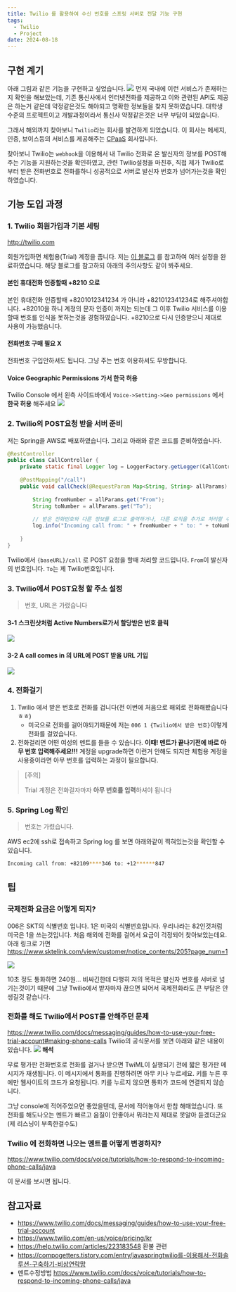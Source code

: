 ```yaml
---
title: Twilio 를 활용하여 수신 번호를 스프링 서버로 전달 기능 구현
tags:
  - Twilio
  - Project
date: 2024-08-18
---
```

## 구현 계기
아래 그림과 같은 기능을 구현하고 싶었습니다.
![](../../images/twilio01.png)
먼저 국내에 이런 서비스가 존재하는지 확인을 해보았는데, 기존 통신사에서 인터넷전화를 제공하고 이와 관련된 API도 제공은 하는거 같은데 약정같은것도 해야되고 명확한 정보들을 찾지 못하였습니다. 대학생 수준의 프로젝트이고 개발과정이라서 통신사 약정같은것은 너무 부담이 되었습니다.

그래서 해외까지 찾아보니 `Twilio`라는 회사를 발견하게 되었습니다. 이 회사는 메세지, 인증, 보이스등의 서비스를 제공해주는 [CPaaS](https://www.forbes.com/advisor/business/software/what-is-cpaas/) 회사입니다.

찾아보니 Twilio는 `webhook`을 이용해서 내 Twilio 전화로 온 발신자의 정보를 POST해주는 기능을 지원하는것을 확인하였고, 관련 Twilio설정을 마친후, 직접 제가 Twilio로 부터 받은 전화번호로 전화를하니 성공적으로 서버로 발신자 번호가 넘어가는것을 확인하였습니다.
## 기능 도입 과정
### 1. Twilio 회원가입과 기본 세팅
http://twilio.com 

회원가입하면 체험용(Trial) 계정을 줍니다. 저는 [이 블로그](https://compogetters.tistory.com/entry/javaspringtwilio를-이용해서-전화솔루션-구축하기-비상연락망) 를 참고하여 여러 설정을 완료하였습니다. 해당 블로그를 참고하되 아래의 주의사항도 같이 봐주세요.
#### 본인 휴대전화 인증할때 +8210 으로
본인 휴대전화 인증할때 +8201012341234 가 아니라 +821012341234로 해주셔야합니다. +82010을 하니 계정의 문자 인증이 까지는 되는데 그 이후 Twilio 서비스를 이용할때 번호를 인식을 못하는것을 경험하였습니다. +8210으로 다시 인증받으니 제대로 사용이 가능했습니다.

#### 전화번호 구매 필요 X

전화번호 구입안하셔도 됩니다. 그냥 주는 번호 이용하셔도 무방합니다.
#### Voice Geographic Permissions 가서 한국 허용
Twilio Console 에서 왼측 사이드바에서 `Voice->Setting->Geo permissions` 에서 **한국 허용** 해주세요
![](../../images/twilio02.png)


### 2. Twilio의 POST요청 받을 서버 준비
저는 Spring을 AWS로 배포하였습니다. 그리고 아래와 같은 코드를 준비하였습니다.
```java
@RestController  
public class CallController {  
    private static final Logger log = LoggerFactory.getLogger(CallController.class);  
  
    @PostMapping("/call")  
    public void callCheck(@RequestParam Map<String, String> allParams) {  
  
        String fromNumber = allParams.get("From");  
        String toNumber = allParams.get("To");  
  
        // 받은 전화번호와 다른 정보를 로그로 출력하거나, 다른 로직을 추가로 처리할 수 있습니다.  
        log.info("Incoming call from: " + fromNumber + " to: " + toNumber);  
  
    }  
}
```
Twilio에서 `{baseURL}/call` 로 POST 요청을 할때 처리할 코드입니다. `From`이 발신자의 번호입니다. `To`는 제 Twilio번호입니다.
### 3. Twilio에서 POST요청 할 주소 설정
>번호, URL은 가렸습니다

#### 3-1 스크린샷처럼 Active Numbers로가서 할당받은 번호 클릭

![](../../images/twilio03.png)

#### 3-2 A call comes in 의 URL에 POST 받을 URL 기입

![](../../images/twilio04.png)


### 4. 전화걸기
1. Twilio 에서 받은 번호로 전화를 겁니다(전 이번에 처음으로 해외로 전화해봤습니다 ㅎㅎ) 
	- 미국으로 전화를 걸어야되기때문에 저는 `006 1 {Twilio에서 받은 번호}`이렇게 전화를 걸었습니다.
2. 전화걸리면 어떤 여성의 멘트를 들을 수 있습니다. **이때! 멘트가 끝나기전에 바로 아무 번호 입력해주세요!!!** 
계정을 upgrade하면 이런거 안해도 되지만 체험용 계정을 사용중이라면 아무 번호를 입력하는 과정이 필요합니다.

> [주의]
> 
> Trial 계정은 전화걸자마자 **아무 번호를 입력**하셔야 됩니다

### 5. Spring Log 확인
> 번호는 가렸습니다.

AWS ec2에 ssh로 접속하고 Spring log 를 보면 아래와같이 찍혀있는것을 확인할 수 있습니다.

```bash
Incoming call from: +82109****346 to: +12******847
```
## 팁

### 국제전화 요금은 어떻게 되지?
006은 SKT의 식별번호 입니다. 1은 미국의 식별번호입니다. 우리나라는 82인것처럼 미국은 1을 쓰는것입니다. 처음 해외에 전화를 걸어서 요금이 걱정되어 찾아보았는데요. 아래 링크로 가면
https://www.sktelink.com/view/customer/notice_contents/205?page_num=1

![](../../images/twilio05.png)

10초 정도 통화하면 240원... 비싸긴한데 다행히 저의 목적은 발신자 번호를 서버로 넘기는것이기 때문에 그냥 Twilio에서 받자마자 끊으면 되어서 국제전화라도 큰 부담은 안 생길것 같습니다.
### 전화를 해도 Twilio에서 POST를 안해주던 문제

https://www.twilio.com/docs/messaging/guides/how-to-use-your-free-trial-account#making-phone-calls Twilio의 공식문서를 보면 아래와 같은 내용이 있습니다.
![](../../images/twilio06.png)
**해석**

무료 평가판 전화번호로 전화를 걸거나 받으면 TwiML이 실행되기 전에 짧은 평가판 메시지가 재생됩니다.
이 메시지에서 통화를 진행하려면 아무 키나 누르세요. 키를 누른 후에만 웹사이트의 코드가 요청됩니다.
키를 누르지 않으면 통화가 코드에 연결되지 않습니다.

그냥 console에 적어주었으면 좋았을텐데, 문서에 적어놓아서 한참 해매었습니다. 또 전화를 해도나오는 멘트가 빠르고 음질이 안좋아서 뭐라는지 제대로 못알아 듣겠더군요(제 리스닝이 부족한걸수도)

### Twilio 에 전화하면 나오는 멘트를 어떻게 변경하지?
https://www.twilio.com/docs/voice/tutorials/how-to-respond-to-incoming-phone-calls/java

이 문서를 보시면 됩니다.

## 참고자료

- https://www.twilio.com/docs/messaging/guides/how-to-use-your-free-trial-account
- https://www.twilio.com/en-us/voice/pricing/kr
- https://help.twilio.com/articles/223183548 환불 관련
- https://compogetters.tistory.com/entry/javaspringtwilio를-이용해서-전화솔루션-구축하기-비상연락망
- 멘트수정방법 https://www.twilio.com/docs/voice/tutorials/how-to-respond-to-incoming-phone-calls/java
